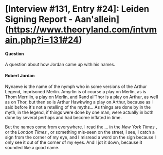 # [Interview #131, Entry #24]: Leiden Signing Report - Aan'allein](https://www.theoryland.com/intvmain.php?i=131#24)

#### Question

A question about how Jordan came up with his names.

#### Robert Jordan

Nynaeve is the name of the nymph who in some versions of the Arthur Legend, imprisoned Merlin. Amyrlin is of course a play on Merlin, as is Thom Merrilin, a play on Merlin, and Rand al'Thor is a play on Arthur, as well as on Thor, but then so is Arthur Hawkwing a play on Arthur, because as I said before it's not a retelling of the myths... As things are done by in the myth, in the legend, if things were done by one man, were actually in both done by several perhaps and had become inflated in time.

But the names come from everywhere. I read the ... in the
*New York Times*
, or the
*London Times*
, or something mis-seen on the street, I see, I catch a sign from the corner of my eye, and I misread a word on the sign because I only see it out of the corner of my eyes. And I jot it down, because it sounded like a good name.

